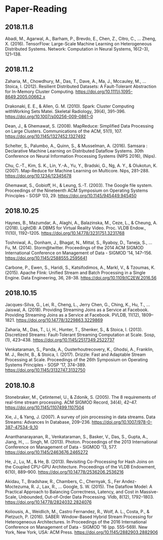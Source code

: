 # Paper-Reading
## 2018.11.8
Abadi, M., Agarwal, A., Barham, P., Brevdo, E., Chen, Z., Citro, C., … Zheng, X. (2016). TensorFlow: Large-Scale Machine Learning on Heterogeneous Distributed Systems. Network: Computation in Neural Systems, 16(2–3), 121–138.

## 2018.11.2
Zaharia, M., Chowdhury, M., Das, T., Dave, A., Ma, J., Mccauley, M., … Stoica, I. (2012). Resilient Distributed Datasets: A Fault-Tolerant Abstraction for In-Memory Cluster Computing. https://doi.org/10.1111/j.1095-8649.2005.00662.x

Drakonaki, E. E., & Allen, G. M. (2010). Spark: Cluster Computing withWorking Sets Matei. Skeletal Radiology, 39(4), 391–396. https://doi.org/10.1007/s00256-009-0861-0

Dean, J., & Ghemawat, S. (2008). MapReduce: Simplified Data Processing on Large Clusters. Communications of the ACM, 51(1), 107. https://doi.org/10.1145/1327452.1327492

Schelter, S., Palumbo, A., Quinn, S., & Musselman, A. (2016). Samsara : Declarative Machine Learning on Distributed Dataflow Systems. 30th Conference on Neural Information Processing Systems (NIPS 2016), (Nips).

Chu, C.-T., Kim, S. K., Lin, Y.-A., Yu, Y., Bradski, G., Ng, A. Y., & Olukotun, K. (2007). Map-Reduce for Machine Learning on Multicore. Nips, 281–288. https://doi.org/10.1234/12345678

Ghemawat, S., Gobioff, H., & Leung, S.-T. (2003). The Google file system. Proceedings of the Nineteenth ACM Symposium on Operating Systems Principles  - SOSP ’03, 29. https://doi.org/10.1145/945449.945450

## 2018.10.25
Haynes, B., Mazumdar, A., Alaghi, A., Balazinska, M., Ceze, L., & Cheung, A. (2018). LightDB: A DBMS for Virtual Reality Video. Proc. VLDB Endow., 11(10), 1192–1205. https://doi.org/10.14778/3231751.3231768

Toshniwal, A., Donham, J., Bhagat, N., Mittal, S., Ryaboy, D., Taneja, S., … Fu, M. (2014). Storm@twitter. Proceedings of the 2014 ACM SIGMOD International Conference on Management of Data - SIGMOD ’14, 147–156. https://doi.org/10.1145/2588555.2595641

Carbone, P., Ewen, S., Haridi, S., Katsifodimos, A., Markl, V., & Tzoumas, K. (2015). Apache Flink: Unified Stream and Batch Processing in a Single Engine. Data Engineering, 36, 28–38. https://doi.org/10.1109/IC2EW.2016.56

## 2018.10.15
Jacques-Silva, G., Lei, R., Cheng, L., Jerry Chen, G., Ching, K., Hu, T., … Jaiswal, A. (2018). Providing Streaming Joins as a Service at Facebook. Providing Streaming Joins as a Service at Facebook. PVLDB, 11(12), 1809–1821. https://doi.org/10.14778/3229863.3229869
  
Zaharia, M., Das, T., Li, H., Hunter, T., Shenker, S., & Stoica, I. (2013). Discretized Streams: Fault-Tolerant Streaming Computation at Scale. Sosp, (1), 423–438. https://doi.org/10.1145/2517349.2522737
  
Venkataraman, S., Panda, A., Ousterhoutrecovery, K., Ghodsi, A., Franklin, M. J., Recht, B., & Stoica, I. (2017). Drizzle: Fast and Adaptable Stream Processing at Scale. Proceedings of the 26th Symposium on Operating Systems Principles - SOSP ’17, 374–389. https://doi.org/10.1145/3132747.3132750

## 2018.10.8
Stonebraker, M., Çetintemel, U., & Zdonik, S. (2005). The 8 requirements of real-time stream processing. ACM SIGMOD Record, 34(4), 42–47. https://doi.org/10.1145/1107499.1107504

Xie, J., & Yang, J. (2007). A survey of join processing in data streams. Data Streams: Advances In Database, 209–236. https://doi.org/10.1007/978-0-387-47534-9_10

Ananthanarayanan, R., Venkataraman, S., Basker, V., Das, S., Gupta, A., Jiang, H., … Singh, M. (2013). Photon. Proceedings of the 2013 International Conference on Management of Data - SIGMOD ’13, 577. https://doi.org/10.1145/2463676.2465272

He, J., Lu, M., & He, B. (2013). Revisiting Co-Processing for Hash Joins on the Coupled CPU-GPU Architecture. Proceedings of the VLDB Endowment, 6(10), 889–900. https://doi.org/10.14778/2536206.2536216

Akidau, T., Bradshaw, R., Chambers, C., Chernyak, S., Fer Andez-Moctezuma, R. J., Lax, R., … Google, S. W. (2015). The Dataflow Model: A Practical Approach to Balancing Correctness, Latency, and Cost in Massive-Scale, Unbounded, Out-of-Order Data Processing. Vldb, 8(12), 1792–1803. https://doi.org/10.14778/2824032.2824076

Koliousis, A., Weidlich, M., Castro Fernandez, R., Wolf, A. L., Costa, P., & Pietzuch, P. (2016). SABER: Window-Based Hybrid Stream Processing for Heterogeneous Architectures. In Proceedings of the 2016 International Conference on Management of Data - SIGMOD ’16 (pp. 555–569). New York, New York, USA: ACM Press. https://doi.org/10.1145/2882903.2882906
